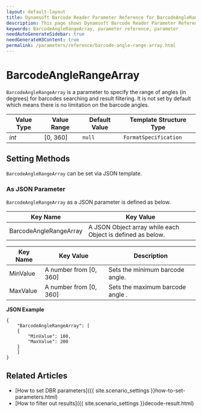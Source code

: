 ```yaml
---
layout: default-layout
title: Dynamsoft Barcode Reader Parameter Reference for BarcodeAngleRangeArray
description: This page shows Dynamsoft Barcode Reader Parameter Reference for BarcodeAngleRangeArray.
keywords: BarcodeAngleRangeArray, parameter reference, parameter
needAutoGenerateSidebar: true
needGenerateH3Content: true
permalink: /parameters/reference/barcode-angle-range-array.html
---
```



# BarcodeAngleRangeArray 

`BarcodeAngleRangeArray` is a parameter to specify the range of angles (in degrees) for barcodes searching and result filtering. It is not set by default which means there is no limitation on the barcode angles.

| Value Type | Value Range | Default Value | Template Structure Type |
| ---------- | ----------- | ------------- | ----------------------- |
| *int* | [0, 360] | `null` | `FormatSpecification` |
    
## Setting Methods
`BarcodeAngleRangeArray` can be set via JSON template.

### As JSON Parameter
`BarcodeAngleRangeArray` as a JSON parameter is defined as below.   

| Key Name | Key Value |
| -------- | --------- |
| BarcodeAngleRangeArray | A JSON Object array while each Object is defined as below. |

| Key Name | Key Value | Description |
| -------- | --------- | ----------- |
| MinValue | A number from [0, 360] | Sets the minimum barcode angle.  |
| MaxValue | A number from [0, 360] | Sets the maximum barcode angle . |


**JSON Example**   
```
{
    "BarcodeAngleRangeArray": [
    {
        "MinValue": 100,
        "MaxValue": 200
    }
    ]
}
```


<!--
## Impacts on Performance
### Speed
Enabling `BarcodeAngleRangeArray` for filtering may speed up the process.

### Read Rate
Enabling `BarcodeAngleRangeArray` to filter out results may reduce the Read Rate. 

### Accuracy
Enabling `BarcodeAngleRangeArray` to filter out results may improve the Accuracy.

-->
## Related Articles
- [How to set DBR parameters]({{ site.scenario_settings }}how-to-set-parameters.html)
- [How to filter out results]({{ site.scenario_settings }}decode-result.html)
